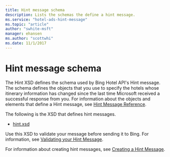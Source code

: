 ```yaml
---
title: Hint message schema
description: Lists the schemas the define a hint message.
ms.service: "hotel-ads-hint-message"
ms.topic: "article"
author: "swhite-msft"
manager: ehansen
ms.author: "scottwhi"
ms.date: 11/1/2017
---
```


# Hint message schema

The Hint XSD defines the schema used by Bing Hotel API's Hint message. The schema defines the objects that you use to specify the hotels whose itinerary information has changed since the last time Microsoft received a successful response from you. For information about the objects and elements that define a Hint message, see [Hint Message Reference](../hint-message/reference.md).

The following is the XSD that defines hint messages.

- [hint.xsd](https://bhacstatic.blob.core.windows.net/schemas/hint.xsd)

Use this XSD to validate your message before sending it to Bing. For information, see [Validating your Hint Message](../hint-message/validate-hint-message.md).

For information about creating hint messages, see [Creating a Hint Message](../hint-message/create-hint-message.md).

